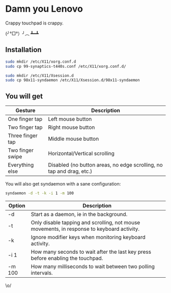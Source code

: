 Damn you Lenovo
===============

Crappy touchpad is crappy.

(╯°□°）╯︵ ┻━┻

Installation
------------
```bash
sudo mkdir /etc/X11/xorg.conf.d
sudo cp 99-synaptics-t440s.conf /etc/X11/xorg.conf.d/

sudo mkdir /etc/X11/Xsession.d
sudo cp 98x11-syndaemon /etc/X11/Xsession.d/98x11-syndaemon
```

You will get
------------

Gesture          | Description
---------------- | -----------
One finger tap   | Left mouse button
Two finger tap   | Right mouse button
Three finger tap | Middle mouse button
Two finger swipe | Horizontal/Vertical scrolling
Everything else  | Disabled (no button areas, no edge scrolling, no tap and drag, etc.)

You will also get syndaemon with a sane configuration:

```bash
syndaemon -d -t -k -i 1 -m 100
```

Option | Description
------ | -----------
-d     | Start as a daemon, ie in the background.
-t     | Only disable tapping and scrolling, not mouse movements, in response to keyboard activity.
-k     | Ignore modifier keys when monitoring keyboard activity.
-i 1   | How many seconds to wait after the last key press before enabling the touchpad.
-m 100 | How  many  milliseconds  to wait between two polling intervals.



\o/
